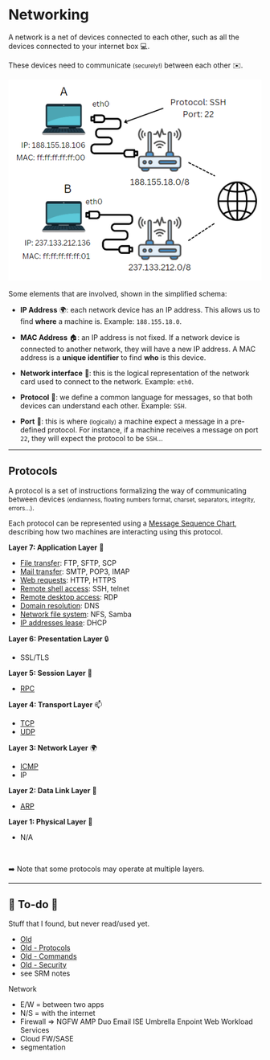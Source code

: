 # Networking

<div class="row row-cols-md-2"><div>

A network is a net of devices connected to each other, such as all the devices connected to your internet box 💻.

These devices need to communicate <small>(securely!)</small> between each other ✉️.

![Random Network](_images/radom_network.png)
</div><div>

Some elements that are involved, shown in the simplified schema:

* **IP Address** 🌍: each network device has an IP address. This allows us to find **where** a machine is. Example: `188.155.18.0`.

* **MAC Address** 🏠: an IP address is not fixed. If a network device is connected to another network, they will have a new IP address. A MAC address is a **unique identifier** to find **who** is this device.

* **Network interface** 📶: this is the logical representation of the network card used to connect to the network. Example: `eth0`.

* **Protocol** 🔐: we define a common language for messages, so that both devices can understand each other. Example: `SSH`.

* **Port** 🐊: this is where <small>(logically)</small> a machine expect a message in a pre-defined protocol. For instance, if a machine receives a message on port `22`, they will expect the protocol to be `SSH`...
</div></div>

<hr class="sep-both">

## Protocols

<div class="row row-cols-md-2"><div>

A protocol is a set of instructions formalizing the way of communicating between devices <small>(endianness, floating numbers format, charset, separators, integrity, errors...)</small>.

Each protocol can be represented using a [Message Sequence Chart](https://en.wikipedia.org/wiki/Message_sequence_chart), describing how two machines are interacting using this protocol.

**Layer 7: Application Layer** 🧑

* [File transfer](_protocols/file-transfer.md): FTP, SFTP, SCP
* [Mail transfer](_protocols/mail-transfer.md): SMTP, POP3, IMAP
* [Web requests](_protocols/web-requests.md): HTTP, HTTPS
* [Remote shell access](_protocols/remote-shell.md): SSH, telnet
* [Remote desktop access](_protocols/remote-desktop.md): RDP
* [Domain resolution](_protocols/dns.md): DNS
* [Network file system](_protocols/file-system.md): NFS, Samba
* [IP addresses lease](_protocols/dhcp.md): DHCP

</div><div>

**Layer 6: Presentation Layer** 🔒

* SSL/TLS

**Layer 5: Session Layer** 📶

* [RPC](_protocols/rpc.md)

**Layer 4: Transport Layer** 📫

* [TCP](_protocols/tcp.md)
* [UDP](_protocols/udp.md)

**Layer 3: Network Layer** 🌍

* [ICMP](_protocols/icmp.md)
* IP

**Layer 2: Data Link Layer** 🔢

* [ARP](_protocols/arp.md)

**Layer 1: Physical Layer** 💺

* N/A

<br>

➡️ Note that some protocols may operate at multiple layers.
</div></div>

<hr class="sep-both">

## 👻 To-do 👻

Stuff that I found, but never read/used yet.

<div class="row row-cols-md-2"><div>

* [Old](_old.md)
* [Old - Protocols](../protocols/index.md)
* [Old - Commands](../commands/linux/index.md)
* [Old - Security](../security/index.md)
* see SRM notes
</div><div>

Network

* E/W = between two apps
* N/S = with the internet
* Firewall => NGFW AMP Duo Email ISE Umbrella Enpoint Web Workload Services
* Cloud FW/SASE
* segmentation
</div></div>